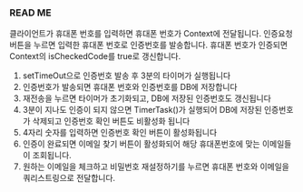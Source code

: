 ### READ ME



클라이언트가 휴대폰 번호를 입력하면 휴대폰 번호가 Context에 전달됩니다. 인증요청 버튼을 누르면 입력한 휴대폰 번호로 인증번호를 발송합니다. 휴대폰 번호가 인증되면 Context의 isCheckedCode를 true로 갱신합니다.

1. setTimeOut으로 인증번호 발송 후 3분의 타이머가 실행됩니다
2. 인증번호가 발송되면 휴대폰 번호와 인증번호를 DB에 저장합니다
3. 재전송을 누르면 타이머가 초기화되고, DB에 저장된 인증번호도 갱신됩니다
4. 3분이 지나도 인증이 되지 않으면 TimerTask()가 실행되어 DB에 저장된 인증번호가 삭제되고 인증번호 확인 버튼도 비활성화 됩니다
5. 4자리 숫자를 입력하면 인증번호 확인 버튼이 활성화됩니다
6. 인증이 완료되면 이메일 찾기 버튼이 활성화되어 해당 휴대폰번호에 맞는 이메일들이 조회됩니다.
7. 원하는 이메일을 체크하고 비밀번호 재설정하기를 누르면 휴대폰 번호와 이메일을 쿼리스트링으로 전달합니다.

